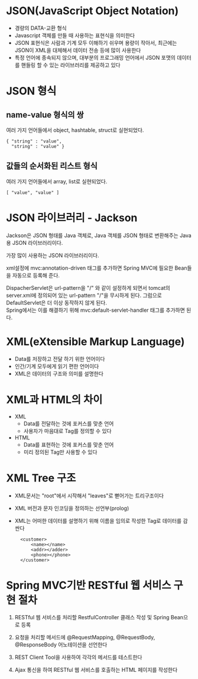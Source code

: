 # JSON(JavaScript Object Notation)
* 경량의 DATA-교환 형식
* Javascript 객체를 만들 때 사용하는 표현식을 의미한다
* JSON 표현식은 사람과 기계 모두 이해하기 쉬우며 용량이 작아서, 최근에는 JSON이 XML을 대체해서 데이터 전송 등에 많이 사용한다
* 특정 언어에 종속되지 않으며, 대부분의 프로그래밍 언어에서 JSON 포맷의 데이터를 핸들링 할 수 있는 라이브러리를 제공하고 있다

# JSON 형식
## name-value 형식의 쌍
여러 가지 언어들에서 object, hashtable, struct로 실현되었다.

    { "string" : "value",
      "string" : "value" }

## 값들의 순서화된 리스트 형식
여러 가지 언어들에서 array, list로 실현되었다.

    [ "value", "value" ]

# JSON 라이브러리 - Jackson
Jackson은 JSON 형태를 Java 객체로, Java 객체를 JSON 형태로 변환해주는 Java용 JSON 라이브러리이다.

가장 많이 사용하는 JSON 라이브러리이다.

xml설정에 mvc:annotation-driven 태그를 추가하면 Spring MVC에 필요한 Bean들을 자동으로 등록해 준다.

DispacherServlet은 url-pattern을 "/" 와 같이 설정하게 되면서 tomcat의 server.xml에 정의되어 있는 url-pattern "/"을 무시하게 된다. 그럼으로 DefaultServlet은 더 이상 동작하지 않게 된다.  
Spring에서는 이를 해결하기 위해 mvc:default-servlet-handler 태그를 추가하면 된다.


# XML(eXtensible Markup Language)
* Data를 저장하고 전달 하기 위한 언어이다
* 인간/기계 모두에게 읽기 편한 언어이다
* XML은 데이터의 구조와 의미를 설명한다


# XML과 HTML의 차이
* XML
    * Data를 전달하는 것에 포커스를 맞춘 언어
    * 사용자가 마음대로 Tag를 정의할 수 있다
* HTML 
    * Data를 표현하는 것에 포커스를 맞춘 언어
    * 미리 정의된 Tag만 사용할 수 있다

# XML Tree 구조
* XML문서는 "root"에서 시작해서 "leaves"로 뻗어가는 트리구조이다
* XML 버전과 문자 인코딩을 정의하는 선언부(prolog)
* XML는 어떠한 데이터를 설명하기 위해 이름을 임의로 작성한 Tag로 데이터를 감싼다

        <customer>
            <name></name>
            <addr></adder>
            <phone></phone>
        </customer>



# Spring MVC기반 RESTful 웹 서비스 구현 절차
1. RESTful 웹 서비스를 처리할 RestfulController 클래스 작성 및 Spring Bean으로 등록

2. 요청을 처리할 메서드에 @RequestMapping, @RequestBody, @ResponseBody 어노테이션을 선언한다

3. REST Client Tool을 사용하여 각각의 메서드를 테스트한다

4. Ajax 통신을 하여 RESTful 웹 서비스를 호출하는 HTML 페이지를 작성한다
